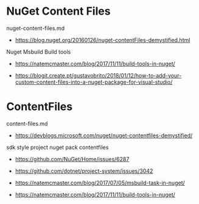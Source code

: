 # NuGet Content Files

nuget-content-files.md


*   https://blog.nuget.org/20160126/nuget-contentFiles-demystified.html

Nuget Msbuild Build tools

*   https://natemcmaster.com/blog/2017/11/11/build-tools-in-nuget/

*   https://blogit.create.pt/gustavobrito/2018/01/12/how-to-add-your-custom-content-files-into-a-nuget-package-for-visual-studio/

# ContentFiles

content-files.md

*   https://devblogs.microsoft.com/nuget/nuget-contentfiles-demystified/

sdk style project nuget pack contentfiles

*   https://github.com/NuGet/Home/issues/6287

*   https://github.com/dotnet/project-system/issues/3042

*   https://natemcmaster.com/blog/2017/07/05/msbuild-task-in-nuget/

*   https://natemcmaster.com/blog/2017/11/11/build-tools-in-nuget/

